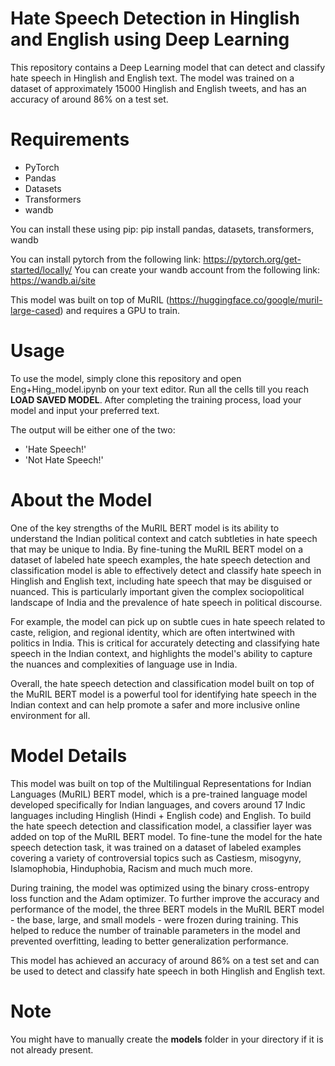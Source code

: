 # Hate Speech Detection in Hinglish and English using Deep Learning
This repository contains a Deep Learning model that can detect and classify hate speech in Hinglish and English text. The model was trained on a dataset of approximately 15000 Hinglish and English tweets, and has an accuracy of around 86% on a test set. 

# Requirements
- PyTorch
- Pandas
- Datasets
- Transformers
- wandb

You can install these using pip:
pip install pandas, datasets, transformers, wandb

You can install pytorch from the following link: https://pytorch.org/get-started/locally/
You can create your wandb account from the following link: https://wandb.ai/site

This model was built on top of MuRIL (https://huggingface.co/google/muril-large-cased) and requires a GPU to train. 

# Usage
To use the model, simply clone this repository and open Eng+Hing_model.ipynb on your text editor. Run all the cells till you reach **LOAD SAVED MODEL**. After completing the training process, load your model and input your preferred text. 

The output will be either one of the two:
- 'Hate Speech!'
- 'Not Hate Speech!'

# About the Model
One of the key strengths of the MuRIL BERT model is its ability to understand the Indian political context and catch subtleties in hate speech that may be unique to India. By fine-tuning the MuRIL BERT model on a dataset of labeled hate speech examples, the hate speech detection and classification model is able to effectively detect and classify hate speech in Hinglish and English text, including hate speech that may be disguised or nuanced. This is particularly important given the complex sociopolitical landscape of India and the prevalence of hate speech in political discourse.

For example, the model can pick up on subtle cues in hate speech related to caste, religion, and regional identity, which are often intertwined with politics in India. This is critical for accurately detecting and classifying hate speech in the Indian context, and highlights the model's ability to capture the nuances and complexities of language use in India.

Overall, the hate speech detection and classification model built on top of the MuRIL BERT model is a powerful tool for identifying hate speech in the Indian context and can help promote a safer and more inclusive online environment for all.

# Model Details
This model was built on top of the Multilingual Representations for Indian Languages (MuRIL) BERT model, which is a pre-trained language model developed specifically for Indian languages, and covers around 17 Indic languages including Hinglish (Hindi + English code) and English. To build the hate speech detection and classification model, a classifier layer was added on top of the MuRIL BERT model. To fine-tune the model for the hate speech detection task, it was trained on a dataset of labeled examples covering a variety of controversial topics such as Castiesm, misogyny, Islamophobia, Hinduphobia, Racism and much much more.

During training, the model was optimized using the binary cross-entropy loss function and the Adam optimizer. To further improve the accuracy and performance of the model, the three BERT models in the MuRIL BERT model - the base, large, and small models - were frozen during training. This helped to reduce the number of trainable parameters in the model and prevented overfitting, leading to better generalization performance.

This model has achieved an accuracy of around 86% on a test set and can be used to detect and classify hate speech in both Hinglish and English text.

# Note
You might have to manually create the **models** folder in your directory if it is not already present.
